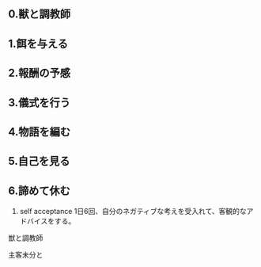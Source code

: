 ## 0.獣と調教師
## 1.餌を与える
## 2.報酬の予感
## 3.儀式を行う
## 4.物語を編む

## 5.自己を見る
## 6.諦めて休む
1. self acceptance
1日6回、自分のネガティブな考えを受入れて、客観的なアドバイスをする。



獣と調教師

主客未分と